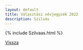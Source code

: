 ```yaml
---
layout: default
title: Választási névjegyzék 2022
description: Szilvás
---
```


{% include Szilvaas.html %}

[Vissza](./)